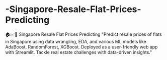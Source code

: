 # -Singapore-Resale-Flat-Prices-Predicting
🏠📈🔮 Singapore Resale Flat Prices Predicting  "Predict resale prices of flats in Singapore using data wrangling, EDA, and various ML models like AdaBoost, RandomForest, XGBoost. Deployed as a user-friendly web app with Streamlit. Tackle real estate challenges with data-driven insights."
